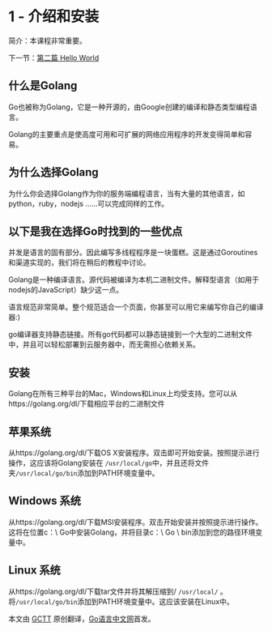 1 - 介绍和安装
========================

简介：本课程非常重要。  

下一节：[第二篇 Hello World](/docs/golang_tutorial_02.md)   

## 什么是Golang  

Go也被称为Golang，它是一种开源的，由Google创建的编译和静态类型编程语言。  

Golang的主要重点是使高度可用和可扩展的网络应用程序的开发变得简单和容易。  

## 为什么选择Golang   

为什么你会选择Golang作为你的服务端编程语言，当有大量的其他语言，如python，ruby，nodejs ......可以完成同样的工作。  

## 以下是我在选择Go时找到的一些优点  

并发是语言的固有部分。因此编写多线程程序是一块蛋糕。这是通过Goroutines和渠道实现的，我们将在稍后的教程中讨论。  

Golang是一种编译语言。源代码被编译为本机二进制文件。解释型语言（如用于nodejs的JavaScript）缺少这一点。  

语言规范非常简单。整个规范适合一个页面，你甚至可以用它来编写你自己的编译器:)    

go编译器支持静态链接。所有go代码都可以静态链接到一个大型的二进制文件中，并且可以轻松部署到云服务器中，而无需担心依赖关系。  

## 安装  

Golang在所有三种平台的Mac，Windows和Linux上均受支持。您可以从https://golang.org/dl/下载相应平台的二进制文件  

## 苹果系统  

从https://golang.org/dl/下载OS X安装程序。双击即可开始安装。按照提示进行操作，这应该将Golang安装在 `/usr/local/go`中，并且还将文件夹`/usr/local/go/bin`添加到PATH环境变量中。    

## Windows 系统   

从https://golang.org/dl/下载MSI安装程序。双击开始安装并按照提示进行操作。这将在位置c：\ Go中安装Golang，并将目录c：\ Go \ bin添加到您的路径环境变量中。   

## Linux 系统  

从https://golang.org/dl/下载tar文件并将其解压缩到/ `/usr/local/` 。将`/usr/local/go/bin`添加到PATH环境变量中。这应该安装在Linux中。    

本文由 [GCTT](https://github.com/studygolang/GCTT) 原创翻译，[Go语言中文网](https://studygolang.com/)首发。